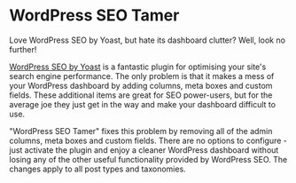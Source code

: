 WordPress SEO Tamer
===================

Love WordPress SEO by Yoast, but hate its dashboard clutter? Well, look no further!

[WordPress SEO by Yoast](https://wordpress.org/plugins/wordpress-seo/) is a fantastic plugin for optimising your site's search engine performance. The only problem is that it makes a mess of your WordPress dashboard by adding columns, meta boxes and custom fields. These additional items are great for SEO power-users, but for the average joe they just get in the way and make your dashboard difficult to use.

"WordPress SEO Tamer" fixes this problem by removing all of the admin columns, meta boxes and custom fields. There are no options to configure - just activate the plugin and enjoy a cleaner WordPress dashboard without losing any of the other useful functionality provided by WordPress SEO. The changes apply to all post types and taxonomies.
